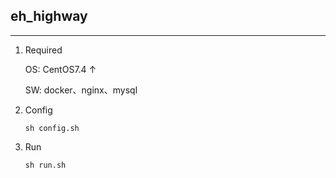 ## eh_highway

---

1. Required

   OS: CentOS7.4 ↑

   SW: docker、nginx、mysql

2. Config

   ```shell
   sh config.sh
   ```

3. Run

   ```shell
   sh run.sh
   ```

   

